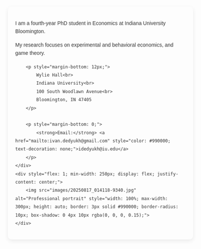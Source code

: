 <div style="display: flex; flex-wrap: wrap; align-items: center; max-width: 800px; margin: 0 auto; padding: 20px; background-color: #fdfdfd; border-radius: 10px; box-shadow: 0 4px 12px rgba(0, 0, 0, 0.08); font-family: Arial, sans-serif; color: #333; line-height: 1.6;">
    <div style="flex: 1; min-width: 250px; padding-right: 20px;">
        <p style="margin-bottom: 12px;">
            I am a fourth-year PhD student in Economics at Indiana University Bloomington.
        </p>
        <p style="margin-bottom: 12px;">
            My research focuses on experimental and behavioral economics, and game theory.
        </p>

        <p style="margin-bottom: 12px;">
            Wylie Hall<br>
            Indiana University<br>
            100 South Woodlawn Avenue<br>
            Bloomington, IN 47405
        </p>
        
        <p style="margin-bottom: 0;">
            <strong>Email:</strong> <a href="mailto:ivan.dedyukh@gmail.com" style="color: #990000; text-decoration: none;">idedyukh@iu.edu</a>
        </p>
    </div>
    <div style="flex: 1; min-width: 250px; display: flex; justify-content: center;">
        <img src="images/20250817_014118-9340.jpg" alt="Professional portrait" style="width: 100%; max-width: 300px; height: auto; border: 3px solid #990000; border-radius: 10px; box-shadow: 0 4px 10px rgba(0, 0, 0, 0.15);">
    </div>
</div>



